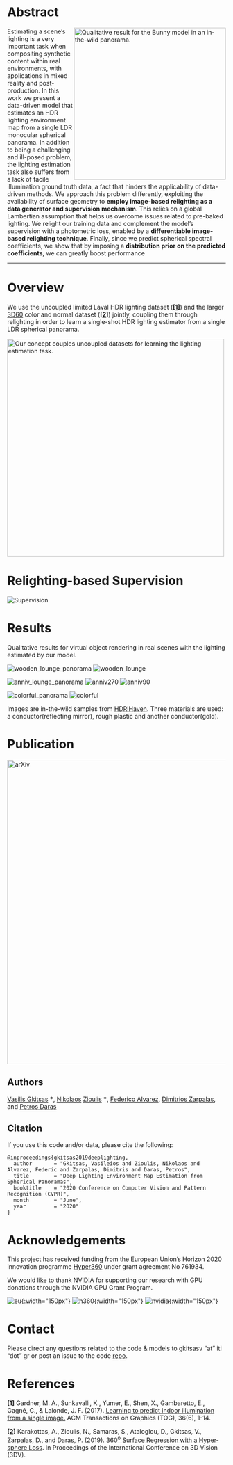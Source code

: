 # Abstract

<img src="./assets/gifs/kiara.gif" width="350" title="Kiara" alt="Qualitative result for the Bunny model in an in-the-wild panorama." align="right"/>

Estimating a scene’s lighting is a very important task when compositing synthetic content within real environments, with applications in  mixed reality and post-production.
In this work we present a data-driven model that estimates an HDR lighting environment map from a single LDR monocular spherical panorama.
In addition to being a challenging and ill-posed problem, the lighting estimation task also suffers from a lack of facile illumination ground truth data,  a fact that hinders the applicability of data-driven methods.
We approach this problem differently, exploiting  the  availability  of  surface  geometry  to  **employ image-based relighting as a data generator and supervision mechanism**.
This relies on a global Lambertian assumption that helps us overcome issues related to pre-baked lighting.
We relight our training data and complement the model’s supervision with a photometric loss, enabled by a **differentiable image-based relighting technique**.
Finally, since we predict spherical spectral coefficients, we show that by imposing a **distribution prior on the predicted coefficients**, we can greatly boost performance

___

# Overview
We use the uncoupled limited Laval HDR lighting dataset (__\[[1](#Laval)\]__) and the larger [3D60](https://vcl3d.github.io/3D60) color and normal dataset (__\[[2](#HyperSphere)\]__) jointly, coupling them through relighting in order to learn a single-shot HDR lighting estimator from a single LDR spherical panorama. 

<img src="./assets/images/introduction.png" width="500" title="Overall Concept" alt="Our concept couples uncoupled datasets for learning the lighting estimation task." align="middle"/>


# Relighting-based Supervision
![Supervision](./assets/images/supervision2.png)


# Results
Qualitative results for virtual object rendering in real scenes with the lighting estimated by our model.

![wooden_lounge_panorama](./assets/images/wooden_lounge.jpg)
![wooden_lounge](./assets/gifs/wooden_gif.gif) 

![anniv_lounge_panorama](./assets/images/anniv_lounge.jpg)
![anniv270](./assets/gifs/anniv270.gif)
![anniv90](./assets/gifs/anniv70.gif)

![colorful_panorama](./assets/images/colorful_studio.jpg)
![colorful](./assets/gifs/colorful.gif)


Images are in-the-wild samples from [HDRiHaven](https://hdrihaven.com/). Three materials are used: a conductor(reflecting mirror), rough plastic and another conductor(gold).

# Publication
<a href="https://arxiv.org/"><img src="./assets/images/paper_image.png" width="700" title="arXiv paper link" alt="arXiv"/></a>

## Authors
[Vasilis Gkitsas](https://github.com/VasilisGks) __\*__, [Nikolaos](https://github.com/zokin) [Zioulis](https://github.com/zuru) __\*__, [Federico Alvarez](https://www.researchgate.net/profile/Federico_Alvarez3), [Dimitrios Zarpalas](https://www.iti.gr/iti/people/Dimitrios_Zarpalas.html), and [Petros Daras](https://www.iti.gr/iti/people/Petros_Daras.html)

## Citation
If you use this code and/or data, please cite the following:
```
@inproceedings{gkitsas2019deeplighting,
  author       = "Gkitsas, Vasileios and Zioulis, Nikolaos and Alvarez, Federic and Zarpalas, Dimitris and Daras, Petros",
  title        = "Deep Lighting Environment Map Estimation from Spherical Panoramas",
  booktitle    = "2020 Conference on Computer Vision and Pattern Recognition (CVPR)",
  month        = "June",
  year         = "2020"
}
```


# Acknowledgements
This project has received funding from the European Union’s Horizon 2020 innovation programme [Hyper360](https://hyper360.eu/) under grant agreement No 761934.

 We would like to thank NVIDIA for supporting our research with GPU donations through the NVIDIA GPU Grant Program.

![eu](./assets/images/eu.png){:width="150px"} ![h360](./assets/images/h360.png){:width="150px"} ![nvidia](./assets/images/nvidia.jpg){:width="150px"}

# Contact
Please direct any questions related to the code & models to gkitsasv “at” iti “dot” gr or post an issue to the code [repo](https://github.com/VCL3D/DeepPanoramaLighting).

# References
<a name="Laval"/>__\[1\]__ Gardner, M. A., Sunkavalli, K., Yumer, E., Shen, X., Gambaretto, E., Gagné, C., & Lalonde, J. F. (2017). [Learning to predict indoor illumination from a single image.](https://arxiv.org/pdf/1704.00090.pdf) ACM Transactions on Graphics (TOG), 36(6), 1-14.

<a name="HyperSphere"/>__\[[2](https://vcl3d.github.io/HyperSphereSurfaceRegression/)\]__ Karakottas, A., Zioulis, N., Samaras, S., Ataloglou, D., Gkitsas, V., Zarpalas, D., and Daras, P. (2019). [360<sup>o</sup> Surface Regression with a Hyper-sphere Loss](https://arxiv.org/pdf/1909.07043.pdf). In Proceedings of the International Conference on 3D Vision (3DV).

